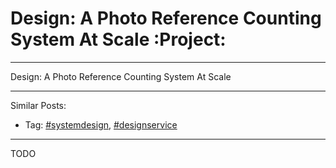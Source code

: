 # Design: A Photo Reference Counting System At Scale     :Project:


---

Design: A Photo Reference Counting System At Scale  

---

Similar Posts:  
-   Tag: [#systemdesign](https://architect.dennyzhang.com/tag/systemdesign), [#designservice](https://architect.dennyzhang.com/tag/designservice)

---

TODO